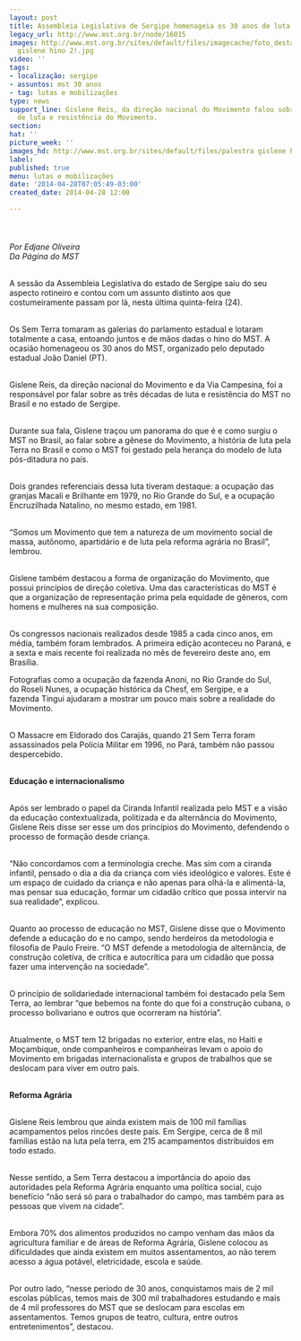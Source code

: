 ```yaml
---
layout: post
title: Assembleia Legislativa de Sergipe homenageia os 30 anos de luta do MST
legacy_url: http://www.mst.org.br/node/16015
images: http://www.mst.org.br/sites/default/files/imagecache/foto_destaque/palestra
  gislene hino 2!.jpg
video: ''
tags:
- localização: sergipe
- assuntos: mst 30 anos
- tag: lutas e mobilizações
type: news
support_line: Gislene Reis, da direção nacional do Movimento falou sobre as três décadas
  de luta e resistência do Movimento.
section: 
hat: ''
picture_week: ''
images_hd: http://www.mst.org.br/sites/default/files/palestra gislene hino 2!.jpg
label: 
published: true
menu: lutas e mobilizações
date: '2014-04-28T07:05:49-03:00'
created_date: 2014-04-28 12:00

---
```

<p><img style="margin: 10px;" src="http://www.mst.org.br/sites/default/files/palestra%20gislene%20hino%202.jpg" alt=""><br><br><em>Por Edjane Oliveira<br>Da Página do MST</em></p><p><br>A sessão da Assembleia Legislativa do estado de Sergipe saiu do seu aspecto rotineiro e contou com um assunto distinto aos que costumeiramente passam por lá, nesta última quinta-feira (24).<br>&nbsp;</p><p>Os Sem Terra tomaram as galerias do parlamento estadual e lotaram totalmente a casa, entoando juntos e de mãos dadas o hino do MST.&nbsp;A ocasião homenageou os 30 anos do MST, organizado pelo deputado estadual João Daniel (PT).&nbsp;</p><p><br>Gislene Reis, da direção nacional do Movimento e da Via Campesina, foi a responsável por falar sobre as três décadas de luta e resistência do MST no Brasil e no estado de Sergipe.&nbsp;</p><p><br>Durante sua fala, Gislene traçou um panorama do que é e como surgiu o MST no Brasil, ao falar sobre a gênese do Movimento, a história de luta pela Terra no Brasil e como o MST foi gestado pela herança do modelo de luta pós-ditadura no país.&nbsp;</p><p><br>Dois grandes referenciais dessa luta tiveram destaque: a ocupação das granjas Macali e Brilhante em 1979, no Rio Grande do Sul, e a ocupação Encruzilhada Natalino, no mesmo estado, em 1981.&nbsp;</p><p><br>“Somos um Movimento que tem a natureza de um movimento social de massa, autônomo, apartidário e de luta pela reforma agrária no Brasil”, lembrou.</p><p><br>Gislene também destacou a forma de organização do Movimento, que possui princípios de direção coletiva. Uma das características do MST é que a organização de representação prima pela equidade de gêneros, com homens e mulheres na sua composição.</p><p><br>Os congressos nacionais realizados desde 1985 a cada cinco anos, em média, também foram lembrados. A primeira edição aconteceu no Paraná, e a sexta e mais recente foi realizada no mês de fevereiro deste ano, em Brasília.</p><p><img style="margin: 10px; float: right;" src="http://www.mst.org.br/sites/default/files/palestra%20gislene%20ela%201.jpg" alt=""></p><p>Fotografias como a ocupação da fazenda Anoni, no Rio Grande do Sul, do Roseli Nunes, a ocupação histórica da Chesf, em Sergipe, e a fazenda Tingui ajudaram a mostrar um pouco mais sobre a realidade do Movimento.</p><p><br>O Massacre em Eldorado dos Carajás, quando 21 Sem Terra foram assassinados pela Polícia Militar em 1996, no Pará, também não passou despercebido. &nbsp;</p><p><br><strong>Educação e internacionalismo&nbsp;</strong></p><p><br>Após ser lembrado o papel da Ciranda Infantil realizada pelo MST e a visão da educação contextualizada, politizada e da alternância do Movimento, Gislene Reis disse ser esse um dos princípios do Movimento, defendendo o processo de formação desde criança.&nbsp;</p><p><br>“Não concordamos com a terminologia creche. Mas sim com a ciranda infantil, pensado o dia a dia da criança com viés ideológico e valores. Este é um espaço de cuidado da criança e não apenas para olhá-la e alimentá-la, mas pensar sua educação, formar um cidadão crítico que possa intervir na sua realidade”, explicou.</p><p><br>Quanto ao processo de educação no MST, Gislene disse que o Movimento defende a educação do e no campo, sendo herdeiros da metodologia e filosofia de Paulo Freire. “O MST defende a metodologia de alternância, de construção coletiva, de crítica e autocrítica para um cidadão que possa fazer uma intervenção na sociedade”.</p><p><br>O princípio de solidariedade internacional também foi destacado pela Sem Terra, ao lembrar “que bebemos na fonte do que foi a construção cubana, o processo bolivariano e outros que ocorreram na história”.&nbsp;</p><p><br>Atualmente, o MST tem 12 brigadas no exterior, entre elas, no Haiti e Moçambique, onde companheiros e companheiras levam o apoio do Movimento em brigadas internacionalista e grupos de trabalhos que se deslocam para viver em outro país.</p><p><br><strong>Reforma Agrária</strong></p><p><br>Gislene Reis lembrou que ainda existem mais de 100 mil famílias acampamentos pelos rincões deste país. Em Sergipe, cerca de 8 mil famílias estão na luta pela terra, em 215 acampamentos distribuídos em todo estado.&nbsp;</p><p><br>Nesse sentido, a Sem Terra destacou a importância do apoio das autoridades pela Reforma Agrária enquanto uma política social, cujo benefício “não será só para o trabalhador do campo, mas também para as pessoas que vivem na cidade”.</p><p><br>Embora 70% dos alimentos produzidos no campo venham das mãos da agricultura familiar e de áreas de Reforma Agrária, Gislene colocou as dificuldades que ainda existem em muitos assentamentos, ao não terem acesso a água potável, eletricidade, escola e saúde.</p><p><br>Por outro lado, “nesse período de 30 anos, conquistamos mais de 2 mil escolas públicas, temos mais de 300 mil trabalhadores estudando e mais de 4 mil professores do MST que se deslocam para escolas em assentamentos. Temos grupos de teatro, cultura, entre outros entretenimentos”, destacou.</p><div>&nbsp;</div><div>&nbsp;</div>
